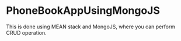 # PhoneBookAppUsingMongoJS
This is done using MEAN stack and MongoJS, where you can perform CRUD operation.
